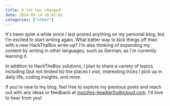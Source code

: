 ```yaml
---
title: A lot has changed
date: 2024-09-14 16:41:01
categories: ["other"] 
---
```


It's been quite a while since I last posted anything on my personal blog, but I’m excited to start writing again. What better way to kick things off than with a new HackTheBox write-up? I'm also thinking of expanding my content by writing in other languages, such as German, as I'm currently learning it.

In addition to HackTheBox solutions, I plan to share a variety of topics, including (but not limited to) the places I visit, interesting tricks I pick up in daily life, coding insights, and more.

If you're new to my blog, feel free to explore my previous posts and reach out with any ideas or feedback at muzzles-headier0v@icloud.com. I’d love to hear from you!